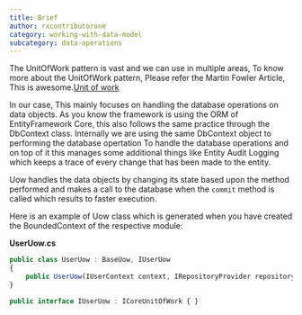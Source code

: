 ```yaml
---
title: Brief
author: rxcontributorone
category: working-with-data-model
subcategory: data-operations 
---
```


The UnitOfWork pattern is vast and we can use in multiple areas, To know more about the UnitOfWork pattern, Please refer the Martin Fowler Article, This is awesome.<a href="https://martinfowler.com/eaaCatalog/unitOfWork.html">Unit of work</a> 

In our case, This mainly focuses on handling the database operations on data objects. As you know the framework is using the ORM of EntityFramework Core, this also follows the same practice through the DbContext class. Internally we are using the same DbContext object to performing the database opertation To handle the database operations and on top of it this manages some additional things like Entity Audit Logging which keeps a trace of every change that has been made to the entity.

Uow handles the data objects by changing its state based upon the method performed and makes a call to the database when the `commit` method is called which results to faster execution.   

Here is an example of Uow class which is generated when you have created the BoundedContext of the respective module:

**UserUow.cs**

```js
public class UserUow : BaseUow, IUserUow
{
    public UserUow(IUserContext context, IRepositoryProvider repositoryProvider) : base(context, repositoryProvider) { }
}

public interface IUserUow : ICoreUnitOfWork { }
```
